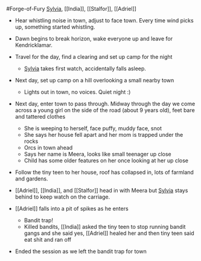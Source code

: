 #Forge-of-Fury 
[Sylvia](PCs/Past/Sylvia.md), [[India]], [[Stalfor]], [[Adriel]]

- Hear whistling noise in town, adjust to face town. Every time wind picks up, something started whistling.
- Dawn begins to break horizon, wake everyone up and leave for Kendricklamar.
- Travel for the day, find a clearing and set up camp for the night
	- [Sylvia](PCs/Past/Sylvia.md) takes first watch, accidentally falls asleep.
- Next day, set up camp on a hill overlooking a small nearby town
	- Lights out in town, no voices. Quiet night :)
- Next day, enter town to pass through. Midway through the day we come across a young girl on the side of the road (about 9 years old), feet bare and tattered clothes
	- She is weeping to herself, face puffy, muddy face, snot
	- She says her house fell apart and her mom is trapped under the rocks
	- Orcs in town ahead
	- Says her name is Meera, looks like small teenager up close
	- Child has some older features on her once looking at her up close

- Follow the tiny teen to her house, roof has collapsed in, lots of farmland and gardens.
- [[Adriel]], [[India]], and [[Stalfor]] head in with Meera but [Sylvia](PCs/Past/Sylvia.md) stays behind to keep watch on the carriage.
- [[Adriel]] falls into a pit of spikes as he enters
	- Bandit trap!
	- Killed bandits, [[India]] asked the tiny teen to stop running bandit gangs and she said yes, [[Adriel]] healed her and then tiny teen said eat shit and ran off
- Ended the session as we left the bandit trap for town